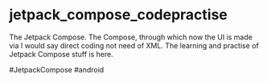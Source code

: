 # jetpack_compose_codepractise
The Jetpack Compose. The Compose, through which now the UI is made via I would say direct coding not need of XML.
The learning and practise of Jetpack Compose stuff is here.

#JetpackCompose #android
